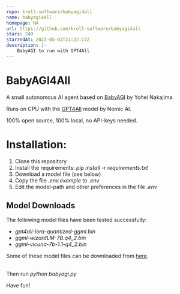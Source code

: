 ```yaml
---
repo: kroll-software/babyagi4all
name: babyagi4all
homepage: NA
url: https://github.com/kroll-software/babyagi4all
stars: 249
starredAt: 2023-05-03T21:22:17Z
description: |-
    BabyAGI to run with GPT4All
---
```


# BabyAGI4All

A small autonomous AI agent based on [BabyAGI](https://github.com/yoheinakajima/babyagi) by Yohei Nakajima.
</br>

Runs on CPU with the [GPT4All](https://github.com/nomic-ai/gpt4all) model by Nomic AI.
</br>

100% open source, 100% local, no API-keys needed.
</br>

# Installation:

1. Clone this repository
2. Install the requirements: *pip install -r requirements.txt*
3. Download a model file (see below)
4. Copy the file *.env.example* to *.env*
4. Edit the model-path and other preferences in the file *.env*

## Model Downloads

The following model files have been tested successfully:

* *gpt4all-lora-quantized-ggml.bin*
* *ggml-wizardLM-7B.q4_2.bin*
* *ggml-vicuna-7b-1.1-q4_2.bin*

Some of these model files can be downloaded from [here](https://github.com/nomic-ai/gpt4all-chat#manual-download-of-models).
</br>
</br>

Then run *python babyagi.py*
</br>

Have fun!
</br>

